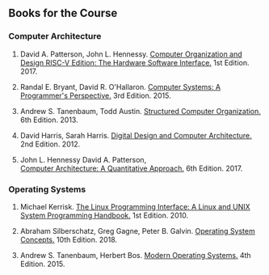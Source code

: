 Books for the Course
---

### Computer Architecture

1. David A. Patterson, John L. Hennessy.
   [Computer Organization and Design RISC-V Edition: The Hardware Software Interface.](
   https://www.elsevier.com/books/computer-organization-and-design-risc-v-edition/patterson/978-0-12-812275-4)
   1st Edition. 2017.

2. Randal E. Bryant, David R. O'Hallaron.
   [Computer Systems: A Programmer's Perspective.](
   https://www.pearson.com/us/higher-education/product/Bryant-Computer-Systems-A-Programmer-s-Perspective-3rd-Edition/9780134092669.html)
   3rd Edition. 2015.
 
3. Andrew S. Tanenbaum, Todd Austin.
   [Structured Computer Organization.](
   https://www.pearson.com/uk/educators/higher-education-educators/program/Tanenbaum-Structured-Computer-Organization-International-Edition-6th-Edition/PGM1038737.html)
   6th Edition. 2013.

5. David Harris, Sarah Harris.
   [Digital Design and Computer Architecture.](
   https://www.elsevier.com/books/digital-design-and-computer-architecture/harris/978-0-12-394424-5)
   2nd Edition. 2012.
   
6. John L. Hennessy David A. Patterson,    
   [Computer Architecture: A Quantitative Approach.](
   https://www.elsevier.com/books/computer-architecture/hennessy/978-0-12-811905-1)
   6th Edition. 2017.

### Operating Systems

1. Michael Kerrisk.
   [The Linux Programming Interface: A Linux and UNIX System Programming Handbook.](
   https://man7.org/tlpi/)
   1st Edition. 2010.

2. Abraham Silberschatz, Greg Gagne, Peter B. Galvin.
   [Operating System Concepts.](
   https://www.wiley.com/en-us/Operating+System+Concepts%2C+10th+Edition-p-9781119320913)
   10th Edition. 2018.

3. Andrew S. Tanenbaum, Herbert Bos.
   [Modern Operating Systems.](
   https://www.pearson.com/us/higher-education/program/Tanenbaum-Modern-Operating-Systems-4th-Edition/PGM80736.html)
   4th Edition. 2015.
